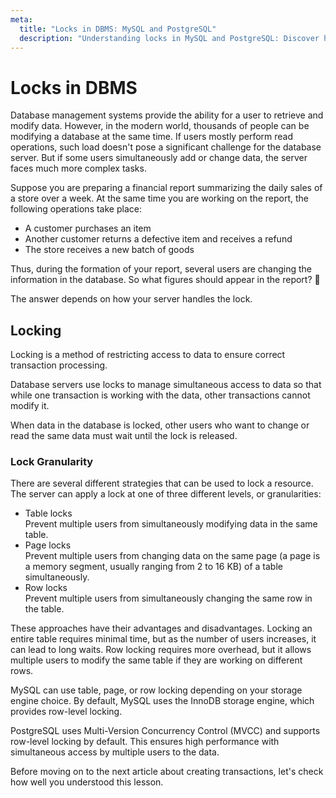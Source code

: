 ```yaml
---
meta:
  title: "Locks in DBMS: MySQL and PostgreSQL"
  description: "Understanding locks in MySQL and PostgreSQL: Discover how different types of locks help manage simultaneous data access and ensure correct transaction processing. Explore the various levels of lock granularity—from tables to rows—and their impact on performance and data consistency in your database."
---
```


# Locks in DBMS

Database management systems provide the ability for a user to retrieve and modify data.
However, in the modern world, thousands of people can be modifying a database at the same time.
If users mostly perform read operations, such load doesn't pose a significant challenge for the database server.
But if some users simultaneously add or change data, the server faces much more complex tasks.

Suppose you are preparing a financial report summarizing the daily sales of a store over a week.
At the same time you are working on the report, the following operations take place:

- A customer purchases an item
- Another customer returns a defective item and receives a refund
- The store receives a new batch of goods

Thus, during the formation of your report, several users are changing the information in the database.
So what figures should appear in the report? 🧐

The answer depends on how your server handles the lock.

## Locking

Locking is a method of restricting access to data to ensure correct transaction processing.

Database servers use locks to manage simultaneous access to data so that while one transaction is working with the data,
other transactions cannot modify it.

When data in the database is locked, other users who want to change or read the same data must wait until the lock is released.

### Lock Granularity

There are several different strategies that can be used to lock a resource.
The server can apply a lock at one of three different levels, or granularities:

- Table locks  
  Prevent multiple users from simultaneously modifying data in the same table.
- Page locks  
  Prevent multiple users from changing data on the same page (a page is a memory segment, usually ranging from 2 to 16 KB)
  of a table simultaneously.
- Row locks  
  Prevent multiple users from simultaneously changing the same row in the table.

These approaches have their advantages and disadvantages.
Locking an entire table requires minimal time, but as the number of users increases, it can lead to long waits.
Row locking requires more overhead, but it allows multiple users to modify the same table if they are working on different rows.

<MySQLOnly>

MySQL can use table, page, or row locking depending on your storage engine choice.
By default, MySQL uses the InnoDB storage engine, which provides row-level locking.

</MySQLOnly>

<PostgreSQLOnly>

PostgreSQL uses Multi-Version Concurrency Control (MVCC) and supports row-level locking by default.
This ensures high performance with simultaneous access by multiple users to the data.

</PostgreSQLOnly>

Before moving on to the next article about creating transactions, let's check how well you understood this lesson.
